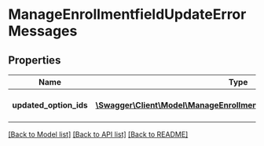 # ManageEnrollmentfieldUpdateErrorMessages

## Properties
Name | Type | Description | Notes
------------ | ------------- | ------------- | -------------
**updated_option_ids** | [**\Swagger\Client\Model\ManageEnrollmentfieldUpdateUpdatedOptionIds[]**](ManageEnrollmentfieldUpdateUpdatedOptionIds.md) | List of updated ids. | [optional] 

[[Back to Model list]](../README.md#documentation-for-models) [[Back to API list]](../README.md#documentation-for-api-endpoints) [[Back to README]](../README.md)


